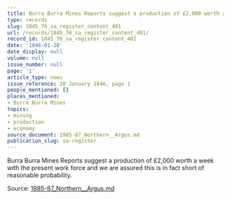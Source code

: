 ```yaml
---
title: Burra Burra Mines Reports suggest a production of £2,000 worth a week...
type: records
slug: 1845_76_sa_register_content_401
url: /records/1845_76_sa_register_content_401/
record_id: 1845_76_sa_register_content_401
date: '1846-01-28'
date_display: null
volume: null
issue_number: null
page: '1'
article_type: news
issue_reference: 28 January 1846, page 1
people_mentioned: []
places_mentioned:
- Burra Burra Mines
topics:
- mining
- production
- economy
source_document: 1985-87_Northern__Argus.md
publication_slug: sa-register
---
```


Burra Burra Mines Reports suggest a production of £2,000 worth a week with the present work force and we are assured this is in fact short of reasonable probability.

Source: [1985-87_Northern__Argus.md](/downloads/markdown/1985-87_Northern__Argus.md)
